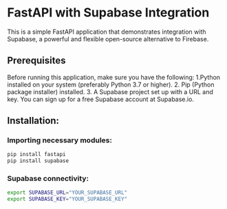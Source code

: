 # FastAPI with Supabase Integration
This is a simple FastAPI application that demonstrates integration with Supabase, a powerful and flexible open-source alternative to Firebase.

## Prerequisites
Before running this application, make sure you have the following:
1.Python installed on your system (preferably Python 3.7 or higher).
2. Pip (Python package installer) installed.
3. A Supabase project set up with a URL and key. You can sign up for a free Supabase account at Supabase.io.

## Installation:

### Importing necessary modules:
```bash
pip install fastapi
pip install supabase
```

### Supabase connectivity:
```bash
export SUPABASE_URL="YOUR_SUPABASE_URL"
export SUPABASE_KEY="YOUR_SUPABASE_KEY"
```
